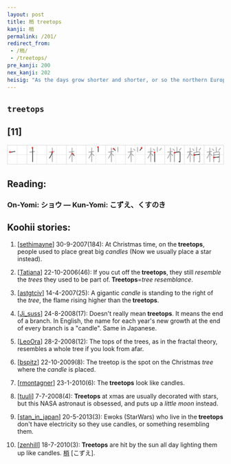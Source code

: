 ```yaml
---
layout: post
title: 梢 treetops
kanji: 梢
permalink: /201/
redirect_from:
 - /梢/
 - /treetops/
pre_kanji: 200
nex_kanji: 202
heisig: "As the days grow shorter and shorter, or so the northern European myth goes, the fear grows that the sun will take its leave of us altogether, abandoning the world to total darkness. Fixing <i>candles</i> to the branches of evergreen <i>trees</i>, it was believed, would lure the sun back (like things attracting like things), whence the custom of the lighted tree that eventually found its way into our Christmas customs. The story is a lot longer and more complex than that, but it should help to fix the image of climbing high up into the <b>treetops</b> to fix <i>candles</i> on the <i>tree</i>."
---
```


## `treetops`

## [11]

<div class="stroke"><img src="../images/E6A2A2.png" /></div>

## Reading:

### On-Yomi: ショウ &mdash; Kun-Yomi: こずえ、くすのき

## Koohii stories:

1) [<a href="http://kanji.koohii.com/profile/sethimayne">sethimayne</a>] 30-9-2007(184): At Christmas time, on the<strong> treetops</strong>, people used to place great big <em>candles</em> (Now we usually place a star instead). 

2) [<a href="http://kanji.koohii.com/profile/Tatiana">Tatiana</a>] 22-10-2006(46): If you cut off the<strong> treetops</strong>, they still <em>resemble</em> the <em>trees</em> they used to be part of.<strong> Treetops</strong>=<em>tree</em> <em>resemblance</em>. 

3) [<a href="http://kanji.koohii.com/profile/astgtciv">astgtciv</a>] 14-4-2007(25): A gigantic <em>candle</em> is standing to the right of the <em>tree</em>, the flame rising higher than the<strong> treetops</strong>. 

4) [<a href="http://kanji.koohii.com/profile/Ji_suss">Ji_suss</a>] 24-8-2008(17): Doesn&#039;t really mean<strong> treetops</strong>. It means the end of a branch. In English, the name for each year&#039;s new growth at the end of every branch is a &quot;candle&quot;. Same in Japanese. 

5) [<a href="http://kanji.koohii.com/profile/LeoOra">LeoOra</a>] 28-2-2008(12): The tops of the trees, as in the fractal theory, resembles a whole tree if you look from afar. 

6) [<a href="http://kanji.koohii.com/profile/bspitz">bspitz</a>] 22-10-2009(8): The treetop is the spot on the Christmas <em>tree</em> where the <em>candle</em> is placed. 

7) [<a href="http://kanji.koohii.com/profile/rmontagner">rmontagner</a>] 23-1-2010(6): The<strong> treetops</strong> look like candles. 

8) [<a href="http://kanji.koohii.com/profile/tuuli">tuuli</a>] 7-7-2008(4): <strong>Treetops</strong> at xmas are usually decorated with stars, but this NASA astronaut is obsessed, and puts up a <em>little moon</em> instead. 

9) [<a href="http://kanji.koohii.com/profile/stan_in_japan">stan_in_japan</a>] 20-5-2013(3): Ewoks (StarWars) who live in the<strong> treetops</strong> don&#039;t have electricity so they use candles, or something resembling them. 

10) [<a href="http://kanji.koohii.com/profile/zenhill">zenhill</a>] 18-7-2010(3): <strong>Treetops</strong> are hit by the sun all day lighting them up like candles.   <a href="http://jisho.org/kanji/details/梢">梢</a>  [こずえ]. 
